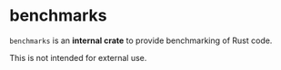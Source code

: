 # benchmarks

`benchmarks` is an **internal crate** to provide benchmarking of Rust code.

This is not intended for external use.
